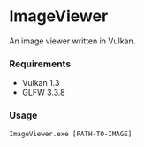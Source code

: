 # ImageViewer

An image viewer written in Vulkan.

### Requirements
- Vulkan 1.3
- GLFW 3.3.8

### Usage
`ImageViewer.exe [PATH-TO-IMAGE]`